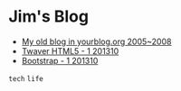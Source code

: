 # Jim's Blog

* [My old blog in yourblog.org 2005~2008](http://jimsush.github.io/files/jimsu_yourblog.doc)
* [Twaver HTML5 - 1 201310](http://jimsush.github.io/tech/twaverhtml5.htm)
* [Bootstrap - 1 201310](http://jimsush.github.io/tech/bootstrap1.htm)

`tech` `life`
